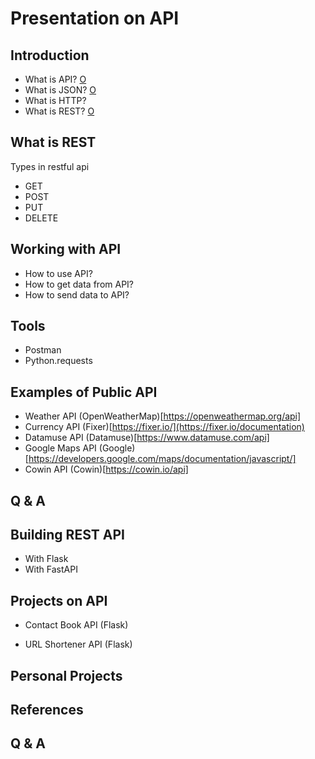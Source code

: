 # Presentation on API

## Introduction
- What is API? [O](reference.md###-What-is-API?)
- What is JSON? [O](reference.md###-What-is-JSON?)
- What is HTTP?
- What is REST? [O](reference.md###-What-is-REST?)

## What is REST
Types in restful api
- GET
- POST
- PUT
- DELETE

## Working with API
- How to use API?
- How to get data from API?
- How to send data to API?

## Tools
- Postman
- Python.requests


## Examples of Public API
- Weather API (OpenWeatherMap)[https://openweathermap.org/api]
- Currency API (Fixer)[https://fixer.io/](https://fixer.io/documentation)
- Datamuse API (Datamuse)[https://www.datamuse.com/api]
- Google Maps API (Google)[https://developers.google.com/maps/documentation/javascript/]
- Cowin API (Cowin)[https://cowin.io/api]

## Q & A


## Building REST API
- With Flask
- With FastAPI

## Projects on API
- Contact Book API (Flask)
<!-- - WebScraping API (Flask) -->
- URL Shortener API (Flask)

## Personal Projects

## References

## Q & A